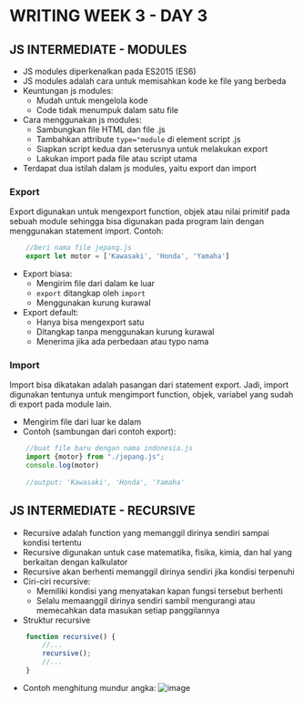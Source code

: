 # WRITING WEEK 3 - DAY 3
## JS INTERMEDIATE - MODULES
- JS modules diperkenalkan pada ES2015 (ES6)
- JS modules adalah cara untuk memisahkan kode ke file yang berbeda
- Keuntungan js modules:
  -  Mudah untuk mengelola kode
  -  Code tidak menumpuk dalam satu file
- Cara menggunakan js modules:
  - Sambungkan file HTML dan file .js
  - Tambahkan attribute `type="module` di element script .js
  - Siapkan script kedua dan seterusnya untuk melakukan export
  - Lakukan import pada file atau script utama
- Terdapat dua istilah dalam js modules, yaitu export dan import

### Export
Export digunakan untuk mengexport function, objek atau nilai primitif pada sebuah module sehingga bisa digunakan pada program lain dengan menggunakan statement import. Contoh:
```js
    //beri nama file jepang.js
    export let motor = ['Kawasaki', 'Honda', 'Yamaha']
```
- Export biasa:
  -  Mengirim file dari dalam ke luar
  -  `export` ditangkap oleh `import`
  -  Menggunakan kurung kurawal
- Export default:
  - Hanya bisa mengexport satu
  - Ditangkap tanpa menggunakan kurung kurawal
  - Menerima jika ada perbedaan atau typo nama

### Import
Import bisa dikatakan adalah pasangan dari statement export. Jadi, import digunakan tentunya untuk mengimport function, objek, variabel yang sudah di export pada module lain.
- Mengirim file dari luar ke dalam
- Contoh (sambungan dari contoh export):
```js
    //buat file baru dengan nama indonesia.js
    import {motor} from "./jepang.js";
    console.log(motor)
    
    //output: 'Kawasaki', 'Honda', 'Yamaha'
```

## JS INTERMEDIATE - RECURSIVE
- Recursive adalah function yang memanggil dirinya sendiri sampai kondisi tertentu
- Recursive digunakan untuk case matematika, fisika, kimia, dan hal yang berkaitan dengan kalkulator
- Recursive akan berhenti memanggil dirinya sendiri jika kondisi terpenuhi
- Ciri-ciri recursive:
  - Memiliki kondisi yang menyatakan kapan fungsi tersebut berhenti
  - Selalu memaanggil dirinya sendiri sambil mengurangi atau memecahkan data masukan setiap panggilannya
- Struktur recursive
```js
    function recursive() {
        //...
        recursive();
        //...
    }
```
- Contoh menghitung mundur angka:
![image](https://user-images.githubusercontent.com/85722923/194839521-996155c0-231b-445b-80f7-8023e875ff38.png)

